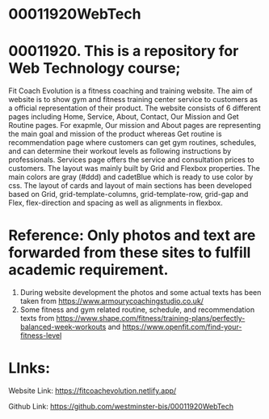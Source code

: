 # 00011920WebTech
# 00011920. This is a repository for Web Technology course;


Fit Coach Evolution is a fitness coaching and training website. The aim of website is to show gym and fitness training center service to customers as a official representation of their product. The website consists of 6 different pages including Home, Service, About, Contact, Our Mission and Get Routine pages. For exapmle, Our mission and About pages are representing the main goal and mission of the product whereas Get routine is recommendation page where customers can get gym routines, schedules, and can determine their workout levels as following instructions by professionals. Services page offers the service and consultation prices to customers.
The layout was mainly built by Grid and Flexbox properties. The main colors are gray (#ddd) and cadetBlue which is ready to use color by css. The layout of cards and layout of main sections has been developed based on Grid, grid-template-columns, grid-template-row, grid-gap and Flex, flex-direction and spacing as well as alignments in flexbox.

# Reference: Only photos and text are forwarded from these sites to fulfill academic requirement.
1. During website development the photos and some actual texts has been taken from https://www.armourycoachingstudio.co.uk/ 
2. Some fitness and gym related routine, schedule, and recommendation texts from https://www.shape.com/fitness/training-plans/perfectly-balanced-week-workouts and https://www.openfit.com/find-your-fitness-level


# LInks:
Website Link: https://fitcoachevolution.netlify.app/

Github Link: https://github.com/westminster-bis/00011920WebTech
